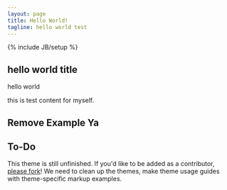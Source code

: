 ```yaml
---
layout: page
title: Hello World!
tagline: hello world test
---
```

{% include JB/setup %}

## hello world title

hello world

this is test content for myself.

## Remove Example Ya

## To-Do

This theme is still unfinished. If you'd like to be added as a contributor, [please fork](http://github.com/plusjade/jekyll-bootstrap)!
We need to clean up the themes, make theme usage guides with theme-specific markup examples.


